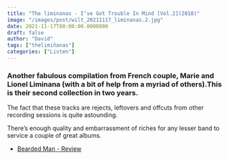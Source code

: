 ```yaml
---
title: "The liminanas - I’ve Got Trouble In Mind [Vol.2](2018)"
image: "/images/post/wilt_20211117_liminanas.2.jpg"
date: 2021-11-17T00:00:00.0000000
draft: false
author: "David"
tags: ["thelimiñanas"]
categories: ["Listen"]
---
```

### Another fabulous compilation from French couple, Marie and Lionel Liminana (with a bit of help from a myriad of others).This is their second collection in two years. 

 The fact that these tracks are rejects, leftovers and offcuts from other recording sessions is quite astounding. 

 There’s enough quality and embarrassment of riches for any lesser band to service a couple of great albums.  

-  [Bearded Man - Review](http://www.beardedmagazine.com/albums/article/the-liminanas-ive-ōgot-trouble-in-mind-vol.-2-because-music)